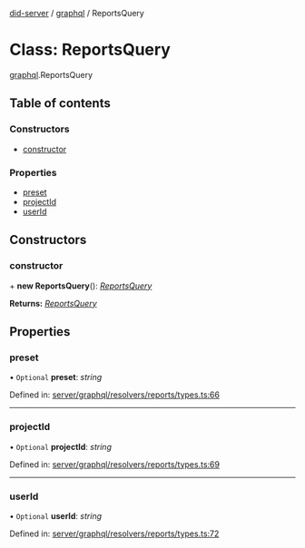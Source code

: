 [did-server](../README.md) / [graphql](../modules/graphql.md) / ReportsQuery

# Class: ReportsQuery

[graphql](../modules/graphql.md).ReportsQuery

## Table of contents

### Constructors

- [constructor](graphql.reportsquery.md#constructor)

### Properties

- [preset](graphql.reportsquery.md#preset)
- [projectId](graphql.reportsquery.md#projectid)
- [userId](graphql.reportsquery.md#userid)

## Constructors

### constructor

\+ **new ReportsQuery**(): [*ReportsQuery*](graphql.reportsquery.md)

**Returns:** [*ReportsQuery*](graphql.reportsquery.md)

## Properties

### preset

• `Optional` **preset**: *string*

Defined in: [server/graphql/resolvers/reports/types.ts:66](https://github.com/Puzzlepart/did/blob/dev/server/graphql/resolvers/reports/types.ts#L66)

___

### projectId

• `Optional` **projectId**: *string*

Defined in: [server/graphql/resolvers/reports/types.ts:69](https://github.com/Puzzlepart/did/blob/dev/server/graphql/resolvers/reports/types.ts#L69)

___

### userId

• `Optional` **userId**: *string*

Defined in: [server/graphql/resolvers/reports/types.ts:72](https://github.com/Puzzlepart/did/blob/dev/server/graphql/resolvers/reports/types.ts#L72)
